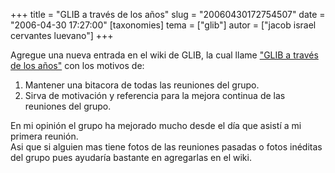 +++
title = "GLIB a través de los años"
slug = "20060430172754507"
date = "2006-04-30 17:27:00"
[taxonomies]
tema = ["glib"]
autor = ["jacob israel cervantes luevano"]
+++

Agregue una nueva entrada en el wiki de GLIB, la cual llame ["GLIB a
través de los
años"](http://wiki.glib.org.mx/index.php/GLIB_a_trav%C3%A9s_de_los_a%C3%B1os)
con los motivos de:  

1.  Mantener una bitacora de todas las reuniones del grupo.
2.  Sirva de motivación y referencia para la mejora continua de las
    reuniones del grupo.

En mi opinión el grupo ha mejorado mucho desde el día que asistí a mi
primera reunión.  
Asi que si alguien mas tiene fotos de las reuniones pasadas o fotos
inéditas del grupo pues ayudaría bastante en agregarlas en el wiki.

